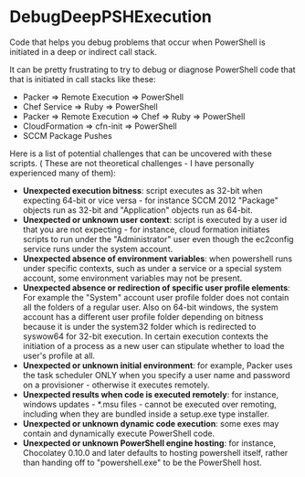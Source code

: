 # DebugDeepPSHExecution
Code that helps you debug problems that occur when PowerShell is initiated in a deep or indirect call stack.

It can be pretty frustrating to try to debug or diagnose PowerShell code that that is initiated in call stacks like these:
* Packer => Remote Execution => PowerShell
* Chef Service => Ruby => PowerShell
* Packer => Remote Execution => Chef => Ruby => PowerShell
* CloudFormation => cfn-init => PowerShell
* SCCM Package Pushes

Here is a list of potential challenges that can be uncovered with these scripts. ( These are not theoretical challenges - I have personally experienced many of them):
* **Unexpected execution bitness**: script executes as 32-bit when expecting 64-bit or vice versa - for instance SCCM 2012 "Package" objects run as 32-bit and "Application" objects run as 64-bit.
* **Unexpected or unknown user context**: script is executed by a user id that you are not expecting - for instance, cloud formation initiates scripts to run under the "Administrator" user even though the ec2config service runs under the system account.
* **Unexpected absence of environment variables**: when powershell runs under specific contexts, such as under a service or a special system account, some environment variables may not be present.
* **Unexpected absence or redirection of specific user profile elements**: For example the "System" account user profile folder does not contain all the folders of a regular user.  Also on 64-bit windows, the system account has a different user profile folder depending on bitness because it is under the system32 folder which is redirected to syswow64 for 32-bit execution.  In certain execution contexts the initiation of a process as a new user can stipulate whether to load the user's profile at all.
* **Unexpected or unknown initial environment**: for example, Packer uses the task scheduler ONLY when you specify a user name and password on a provisioner - otherwise it executes remotely.
* **Unexpected results when code is executed remotely**: for instance, windows updates - *.msu files - cannot be executed over remoting, including when they are bundled inside a setup.exe type installer.
* **Unexpected or unknown dynamic code execution**: some exes may contain and dynamically execute PowerShell code.
* **Unexpected or unknown PowerShell engine hosting**: for instance, Chocolatey 0.10.0 and later defaults to hosting powershell itself, rather than handing off to "powershell.exe" to be the PowerShell host.
